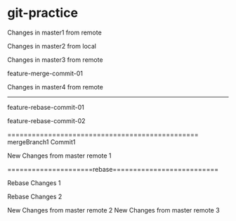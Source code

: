 # git-practice

Changes in master1 from remote

Changes in master2 from local

Changes in master3 from remote


feature-merge-commit-01

Changes in master4 from remote



---------
feature-rebase-commit-01

feature-rebase-commit-02

===============================================
mergeBranch1 Commit1

New Changes from master remote 1

=====================rebase==========================

Rebase Changes 1

Rebase Changes 2

New Changes from master remote 2
New Changes from master remote 3
